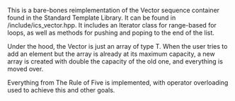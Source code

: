 This is a bare-bones reimplementation of the Vector sequence container
found in the Standard Template Library. It can be found in
/include/ics_vector.hpp. It includes an Iterator class for range-based
for loops, as well as methods for pushing and poping to the end of the
list.

Under the hood, the Vector is just an array of type T. When the user
tries to add an element but the array is already at its maximum capacity,
a new array is created with double the capacity of the old one, and
everything is moved over.

Everything from The Rule of Five is implemented, with operator
overloading used to achieve this and other goals.
